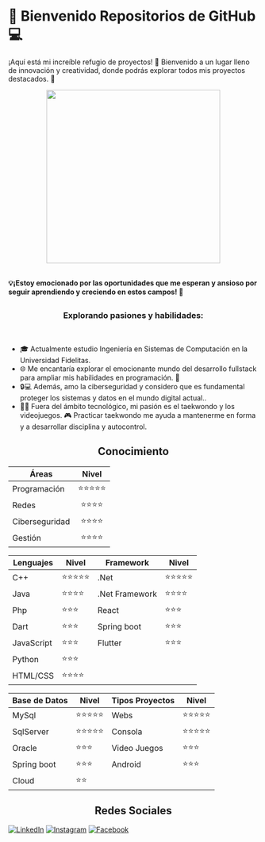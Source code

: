 <h1> 🚀 Bienvenido Repositorios de GitHub 💻 </h1> 

¡Aquí está mi increíble refugio de proyectos! 🚀 Bienvenido a un lugar lleno de innovación y creatividad, donde podrás explorar todos mis proyectos destacados. 💼</br>

<p align="center">
 <img width="350" src="https://i.imgur.com/0kvtMLE.gif" align="center"/>
</p>

<br>
<b> 💡¡Estoy emocionado por las oportunidades que me esperan y ansioso por seguir aprendiendo y creciendo en estos campos! 🚀 </b>
<br>

<h2 align="center"></h2>
<h3 align="center">Explorando pasiones y habilidades:</h3>
<br>

- 🎓 Actualmente estudio Ingeniería en Sistemas de Computación en la Universidad Fidelitas. 
- 🌐 Me encantaría explorar el emocionante mundo del desarrollo fullstack para ampliar mis habilidades en programación. 💪
- 🔒💻 Además, amo la ciberseguridad y considero que es fundamental proteger los sistemas y datos en el mundo digital actual.. 
- 🥋💥 Fuera del ámbito tecnológico, mi pasión es el taekwondo y los videojuegos. 🎮 Practicar taekwondo me ayuda a mantenerme en forma y a desarrollar disciplina y autocontrol.

<h2 align="center">Conocimiento</h2>

<div align="center">

| Áreas           | Nivel |
| -------------- | :------: |
| Programación   | ⭐⭐⭐⭐⭐ |
| Redes          | ⭐⭐⭐⭐ |
| Ciberseguridad | ⭐⭐⭐⭐   |
| Gestión        | ⭐⭐⭐⭐   |

| Lenguajes    | Nivel | Framework      | Nivel |
| ------------ | ------| -------------- | ------|
| C++          | ⭐⭐⭐⭐⭐ | .Net           | ⭐⭐⭐⭐⭐ |
| Java         | ⭐⭐⭐⭐  | .Net Framework | ⭐⭐⭐⭐  |
| Php          | ⭐⭐⭐   | React          | ⭐⭐⭐   |
| Dart         | ⭐⭐⭐   | Spring boot    | ⭐⭐⭐   |
| JavaScript   | ⭐⭐⭐   | Flutter        | ⭐⭐⭐   |
| Python       | ⭐⭐⭐   |                |       |
| HTML/CSS     | ⭐⭐⭐⭐  |                |       |

| Base de Datos | Nivel | Tipos Proyectos | Nivel |
| ------------- | ------| -------------- | ------|
| MySql         | ⭐⭐⭐⭐⭐ | Webs           | ⭐⭐⭐⭐⭐ |
| SqlServer     | ⭐⭐⭐⭐⭐ | Consola        | ⭐⭐⭐⭐⭐ |
| Oracle        | ⭐⭐⭐   | Video Juegos   | ⭐⭐⭐   |
| Spring boot   | ⭐⭐⭐   | Android        | ⭐⭐⭐   |
| Cloud         | ⭐⭐  |                |       |


</div>









<h2 align="center">Redes Sociales</h2>

[![LinkedIn](https://img.shields.io/badge/LinkedIn-Kenneth_Alvarado-0077B5?style=for-the-badge&logo=linkedin&logoColor=white&labelColor=101010)](https://www.linkedin.com/in/kenneth-alvaradom)
[![Instagram](https://img.shields.io/badge/Instagram-@kennethalmar-E4405F?style=for-the-badge&logo=instagram&logoColor=white&labelColor=101010)](https://www.instagram.com/kennethalmar/)
[![Facebook](https://img.shields.io/badge/Facebook-@Kenneth_Alvarado-1DA1F2?style=for-the-badge&logo=facebook&logoColor=white&labelColor=101010)](https://www.facebook.com/kenneth.alvarado.39/)
